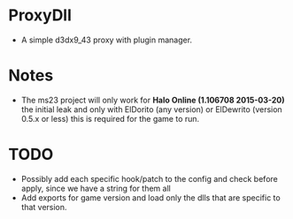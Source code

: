 # ProxyDll
 - A simple d3dx9_43 proxy with plugin manager.

# Notes
 - The ms23 project will only work for **Halo Online (1.106708 2015-03-20)** the initial leak and only with ElDorito (any version) or ElDewrito (version 0.5.x or less) this is required for the game to run.

# TODO
 - Possibly add each specific hook/patch to the config and check before apply, since we have a string for them all
 - Add exports for game version and load only the dlls that are specific to that version.